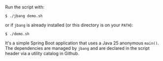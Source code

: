 Run the script with:

```
$ ./jbang demo.sh
```

or if `jbang` is already installed (or this directory is on your `PATH`):

```
$ ./demo.sh
```

It's a simple Spring Boot application that uses a Java 25 anonymous `main()`. The dependencies are managed by `jbang` and are declared in the script header via a utility catalog in Github.